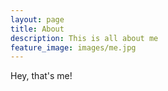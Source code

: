 ```yaml
---
layout: page
title: About
description: This is all about me
feature_image: images/me.jpg
---
```


Hey, that's me!